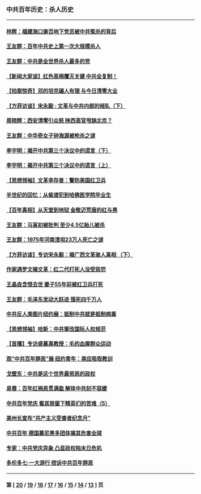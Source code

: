 ### 中共百年历史：杀人历史
---
#### [林辉：福建海口逾百地下党员被中共冤杀的背后](../../pages/nf1176106/n13878946.md?04300430) 
#### [王友群：百年中共史上第一次大规模杀人](../../pages/nf1176106/n13863785.md?04300430) 
#### [王友群：中共是全世界杀人最多的党](../../pages/nf1176106/n13860689.md?04300430) 
#### [【新闻大家谈】红色高棉覆灭关键 中共全复制！](../../pages/nf1176106/n13850222.md?04300430) 
#### [【拍案惊奇】邓的坦克碾人有理 与今日清零大业](../../pages/nf1176106/n13729574.md?04300430) 
#### [【方菲访谈】宋永毅 : 文革与中共内部的倾轧（下）](../../pages/nf1176106/n13486836.md?04300430) 
#### [周晓辉：西安清零引众怒 陕西高官甩锅北京？](../../pages/nf1176106/n13484627.md?04300430) 
#### [王友群：中华奇女子钟海源被枪杀之谜](../../pages/nf1176106/n13430555.md?04300430) 
#### [李宇明：揭开中共第三个决议中的谎言（下）](../../pages/nf1176106/n13389389.md?04300430) 
#### [李宇明：揭开中共第三个决议中的谎言（上）](../../pages/nf1176106/n13388697.md?04300430) 
#### [【思想领袖】文革幸存者：警防美国红卫兵](../../pages/nf1176106/n13339289.md?04300430) 
#### [半世纪的回忆：从偷渡犯到哈佛医学院毕业生](../../pages/nf1176106/n13345328.md?04300430) 
#### [【百年真相】从天堂到地狱 金敬迈荒唐的红与黑](../../pages/nf1176106/n13336995.md?04300430) 
#### [王友群：马寅初被批判 至少4.5亿胎儿被杀](../../pages/nf1176106/n13260313.md?04300430) 
#### [王友群：1975年河南溃坝23万人死亡之谜](../../pages/nf1176106/n13231576.md?04300430) 
#### [【方菲访谈】专访宋永毅：揭广西文革骇人真相 （下）](../../pages/nf1176106/n13209074.md?04300430) 
#### [作家遇罗文揭文革：红二代打死人没受惩罚](../../pages/nf1176106/n13205254.md?04300430) 
#### [王晶垚含恨去世 妻子55年前被红卫兵打死](../../pages/nf1176106/n13203590.md?04300430) 
#### [王友群：毛泽东发动大跃进 饿死四千万人](../../pages/nf1176106/n13177158.md?04300430) 
#### [中共反人类图片纽约展：抵制中共就是抵制病毒](../../pages/nf1176106/n13115371.md?04300430) 
#### [【思想领袖】哈斯：中共窜改国际人权规范](../../pages/nf1176106/n13053647.md?04300430) 
#### [【首播】专访盛慕真教授：毛的血腥群众运动](../../pages/nf1176106/n13091782.md?04300430) 
#### [观“中共百年罪恶”展 纽约青年：美应吸取教训](../../pages/nf1176106/n13085246.md?04300430) 
#### [戈壁东：中共是这个世界最邪恶的政权](../../pages/nf1176106/n13085641.md?04300430) 
#### [易蓉：百年红祸恶贯满盈 解体中共刻不容缓](../../pages/nf1176106/n13084455.md?04300430) 
#### [中共百年党庆 看其铁窗下精英们的苦难（5）](../../pages/nf1176106/n13076766.md?04300430) 
#### [美州长宣布“共产主义受害者纪念月”](../../pages/nf1176106/n13074024.md?04300430) 
#### [中共百年 德国慕尼黑多团体揭其危害全球](../../pages/nf1176106/n13068873.md?04300430) 
#### [专家：中共党庆异象 凸显政权陷末日危机](../../pages/nf1176106/n13067084.md?04300430) 
#### [多伦多七·一大游行 控诉中共百年罪恶](../../pages/nf1176106/n13062043.md?04300430) 

---
#### 第 [ [20](./20.md?04300430) / [19](./19.md?04300430) / [18](./18.md?04300430) / [17](./17.md?04300430) / [16](./16.md?04300430) / [15](./15.md?04300430) / [14](./14.md?04300430) / [13](./13.md?04300430) ] 页

